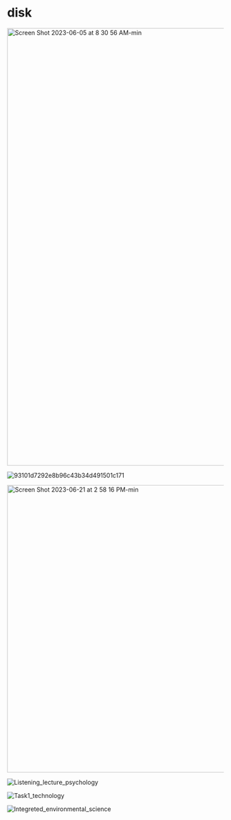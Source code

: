 # disk

<img width="1015" alt="Screen Shot 2023-06-05 at 8 30 56 AM-min" src="https://github.com/Royhowtohack/disk/assets/52094557/782e12b1-cabb-4ea8-ba34-ad2b6e5e901d">



![93101d7292e8b96c43b34d491501c171](https://github.com/Royhowtohack/disk/assets/52094557/dd128845-bce5-4937-b8c0-ec79b1a9fd9c)


<img width="667" alt="Screen Shot 2023-06-21 at 2 58 16 PM-min" src="https://github.com/Royhowtohack/disk/assets/52094557/ec2dbef1-cc89-4050-bcf5-7923940359b2">


![Listening_lecture_psychology](https://github.com/Royhowtohack/disk/assets/52094557/b3970308-1431-4ed1-9847-3f95995ea192)

![Task1_technology](https://github.com/Royhowtohack/disk/assets/52094557/f5dfbfe0-b7a3-48fb-ba6b-e32be38814fb)

![Integreted_environmental_science](https://github.com/Royhowtohack/disk/assets/52094557/61ea839b-50e6-44d0-96b3-d8290d22786f)
